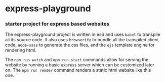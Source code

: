 # express-playground

### starter project for express based websites

The express-playground project is written in es6 and uses `babel` to transpile all its source code.
It also uses `browserify` to bundle all the transpiled client code, `node-sass`
to generate the css files, and the `ejs` template engine for rendering html.

The `npm run watch` and `npm run start` commands allow for serving the website
by running a basic `express` server which can be customized later on.
The `npm run render` command renders a static html website like this one.
